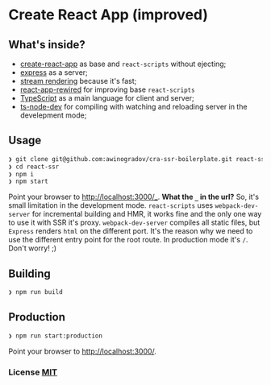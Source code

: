 # Create React App (improved)

## What's inside?

- [create-react-app](https://github.com/facebook/create-react-app) as base and `react-scripts` without ejecting;
- [express](https://github.com/expressjs/express) as a server;
- [stream rendering](https://reactjs.org/docs/react-dom-server.html#rendertonodestream) because it's fast;
- [react-app-rewired](https://github.com/timarney/react-app-rewired) for improving base `react-scripts`
- [TypeScript](https://www.typescriptlang.org/) as a main language for client and server;
- [ts-node-dev](https://github.com/whitecolor/ts-node-dev) for compiling with watching and reloading server in the develepment mode;

## Usage

``` bash
❯ git clone git@github.com:awinogradov/cra-ssr-boilerplate.git react-ssr
❯ cd react-ssr
❯ npm i
❯ npm start
```

Point your browser to [http://localhost:3000/_](http://localhost:3000/_). __What the `_` in the url?__ So, it's small limitation in the development mode. `react-scripts` uses `webpack-dev-server` for incremental building and HMR, it works fine and the only one way to use it with SSR it's proxy. `webpack-dev-server` compiles all static files, but `Express` renders `html` on the different port. It's the reason why we need to use the different entry point for the root route. In production mode it's `/`. Don't worry! ;)

## Building

``` bash
❯ npm run build
```

## Production

``` bash
❯ npm run start:production
```

Point your browser to [http://localhost:3000/](http://localhost:3000/).

### License [MIT](LICENSE)
